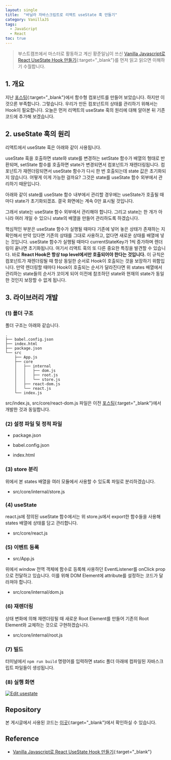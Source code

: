 ```yaml
---
layout: single
title:  "바닐라 자바스크립트로 리액트 useState 훅 만들기"
category: VanillaJS
tags:
  - JavaScript
  - React
toc: true
---
```


> 부스트캠프에서 마스터로 활동하고 계신 황준일님이 쓰신 [Vanilla Javascript로 React UseState Hook 만들기](https://junilhwang.github.io/TIL/Javascript/Design/Vanilla-JS-Make-useSate-hook/){:target="_blank"}를 먼저 읽고 읽으면 이해하기 수월합니다.

## 1. 개요

지난 [포스팅](https://gyeongsu1997.github.io/vanillajs/function-components/){:target="_blank"}에서 함수형 컴포넌트를 만들어 보았습니다. 하지만 이것으론 부족합니다. 그렇습니다. 우리가 만든 컴포넌트의 상태를 관리하기 위해서는 Hook이 필요합니다. 오늘은 먼저 리액트의 useState 훅의 원리에 대해 알아본 뒤 기존 코드에 추가해 보겠습니다.

## 2. useState 훅의 원리

리액트에서 useState 훅은 아래와 같이 사용됩니다.

<script src="https://gist.github.com/Gyeongsu1997/94969151118b3ef182524ae737d024c9.js?file=App.js"></script>

useState 훅을 호출하면 state와 state를 변경하는 setState 함수가 배열의 형태로 반환되며, setState 함수를 호출하면 state가 변경되면서 컴포넌트가 재렌더링됩니다. 컴포넌트가 재렌더링되면서 useState 함수가 다시 한 번 호출되는데 state 값은 초기화되지 않습니다. 어떻게 이게 가능한 걸까요? 그것은 state를 useState 함수 외부에서 관리하기 때문입니다.

아래와 같이 state를 useState 함수 내부에서 관리할 경우에는 useState가 호출될 때마다 state가 초기화되겠죠. 결국 화면에는 계속 0만 표시될 것입니다.

<script src="https://gist.github.com/Gyeongsu1997/94969151118b3ef182524ae737d024c9.js?file=state-in-usestate.html"></script>

그래서 state는 useState 함수 외부에서 관리해야 합니다. 그리고 state는 한 개가 아니라 여러 개일 수 있으니 state의 배열을 만들어 관리하도록 하겠습니다.

<script src="https://gist.github.com/Gyeongsu1997/94969151118b3ef182524ae737d024c9.js?file=state-outside-usestate.html"></script>

핵심적인 부분은 useState 함수가 실행될 때마다 기존에 넣어 놓은 상태가 존재하는 지 확인해서 만약 있다면 기존의 상태를 그대로 사용하고, 없다면 새로운 상태를 배열에 넣는 것입니다. useState 함수가 실행될 때마다 currentStateKey가 1씩 증가하며 렌더링이 끝나면 초기화됩니다. 여기서 리액트 훅의 또 다른 중요한 특징을 발견할 수 있습니다. 바로 **React Hook은 항상 top level에서만 호출되어야 한다는 것입니다.** 이 규칙은 컴포넌트가 재렌더링될 때 항상 동일한 순서로 Hook이 호출되는 것을 보장하기 위함입니다. 만약 렌더링할 때마다 Hook이 호출되는 순서가 달라진다면 위 states 배열에서 관리하는 state들의 순서가 꼬이게 되어 이전에 참조하던 state와 현재의 state가 동일한 것인지 보장할 수 없게 됩니다.

## 3. 라이브러리 개발

### (1) 폴더 구조

폴더 구조는 아래와 같습니다.

```
.
├── babel.config.json
├── index.html
├── package.json
└── src
    ├── App.js
    ├── core
    │   ├── internal
    │   │   ├── dom.js
    │   │   ├── root.js
    │   │   └── store.js
    │   ├── react-dom.js
    │   └── react.js
    └── index.js
```

src/index.js, src/core/react-dom.js 파일은 이전 [포스팅](https://gyeongsu1997.github.io/vanillajs/function-components/){:target="_blank"}에서 개발한 것과 동일합니다.

### (2) 설정 파일 및 정적 파일

- package.json

<script src="https://gist.github.com/Gyeongsu1997/94969151118b3ef182524ae737d024c9.js?file=package.json"></script>

- babel.config.json

<script src="https://gist.github.com/Gyeongsu1997/94969151118b3ef182524ae737d024c9.js?file=babel.config.json"></script>

- index.html

<script src="https://gist.github.com/Gyeongsu1997/94969151118b3ef182524ae737d024c9.js?file=index.html"></script>


### (3) store 분리

위에서 본 states 배열을 여러 모듈에서 사용할 수 있도록 파일로 분리하겠습니다.

- src/core/internal/store.js

<script src="https://gist.github.com/Gyeongsu1997/94969151118b3ef182524ae737d024c9.js?file=store.js"></script>

### (4) useState

react.js에 정의된 useState 함수에서는 위 store.js에서 export한 함수들을 사용해 states 배열에 상태를 담고 관리합니다.

- src/core/react.js

<script src="https://gist.github.com/Gyeongsu1997/94969151118b3ef182524ae737d024c9.js?file=react.js"></script>


### (5) 이벤트 등록

- src/App.js

<script src="https://gist.github.com/Gyeongsu1997/94969151118b3ef182524ae737d024c9.js?file=App.js"></script>

위에서 window 전역 객체에 함수로 등록해 사용하던 EventListener를 onClick prop으로 전달하고 있습니다. 이를 위해 DOM Element에 attribute를 설정하는 코드가 달라져야 합니다.

- src/core/internal/dom.js

<script src="https://gist.github.com/Gyeongsu1997/94969151118b3ef182524ae737d024c9.js?file=dom.js"></script>

### (6) 재렌더링

상태 변화에 의해 재렌더링될 때 새로운 Root Element를 만들어 기존의 Root Element와 교체하는 것으로 구현하겠습니다.

- src/core/internal/root.js

<script src="https://gist.github.com/Gyeongsu1997/94969151118b3ef182524ae737d024c9.js?file=root.js"></script>

### (7) 빌드

터미널에서 ```npm run build``` 명령어를 입력하면 static 폴더 아래에 컴파일된 자바스크립트 파일들이 생성됩니다.

### (8) 실행 화면

[![Edit usestate](https://codesandbox.io/static/img/play-codesandbox.svg)](https://codesandbox.io/p/sandbox/usestate-n9tp6g)

## Repository

본 게시글에서 사용된 코드는 [이곳](https://github.com/Gyeongsu1997/create-react-with-vanilla-js/tree/main/02-usestate){:target="_blank"}에서 확인하실 수 있습니다.

## Reference

- [Vanilla Javascript로 React UseState Hook 만들기](https://junilhwang.github.io/TIL/Javascript/Design/Vanilla-JS-Make-useSate-hook/){:target="_blank"}
